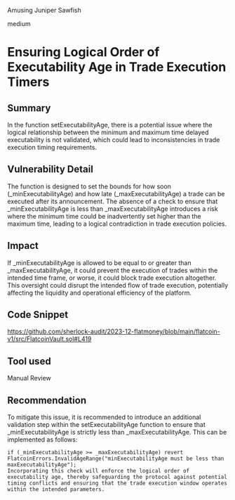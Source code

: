 Amusing Juniper Sawfish

medium

# Ensuring Logical Order of Executability Age in Trade Execution Timers

## Summary
In the function setExecutabilityAge, there is a potential issue where the logical relationship between the minimum and maximum time delayed executability is not validated, which could lead to inconsistencies in trade execution timing requirements.


## Vulnerability Detail
The function is designed to set the bounds for how soon (_minExecutabilityAge) and how late (_maxExecutabilityAge) a trade can be executed after its announcement. The absence of a check to ensure that _minExecutabilityAge is less than _maxExecutabilityAge introduces a risk where the minimum time could be inadvertently set higher than the maximum time, leading to a logical contradiction in trade execution policies.


## Impact
If _minExecutabilityAge is allowed to be equal to or greater than _maxExecutabilityAge, it could prevent the execution of trades within the intended time frame, or worse, it could block trade execution altogether. This oversight could disrupt the intended flow of trade execution, potentially affecting the liquidity and operational efficiency of the platform.


## Code Snippet
https://github.com/sherlock-audit/2023-12-flatmoney/blob/main/flatcoin-v1/src/FlatcoinVault.sol#L419

## Tool used

Manual Review

## Recommendation
To mitigate this issue, it is recommended to introduce an additional validation step within the setExecutabilityAge function to ensure that _minExecutabilityAge is strictly less than _maxExecutabilityAge. This can be implemented as follows:

```solidity
if (_minExecutabilityAge >= _maxExecutabilityAge) revert FlatcoinErrors.InvalidAgeRange("minExecutabilityAge must be less than maxExecutabilityAge");
Incorporating this check will enforce the logical order of executability age, thereby safeguarding the protocol against potential timing conflicts and ensuring that the trade execution window operates within the intended parameters.
```






